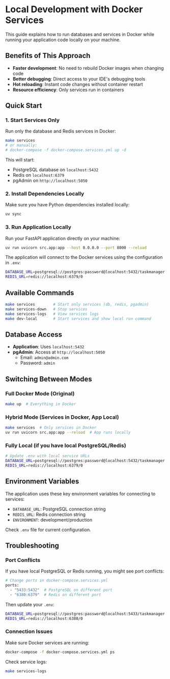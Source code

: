 # Local Development with Docker Services

This guide explains how to run databases and services in Docker while running your application code locally on your machine.

## Benefits of This Approach

- **Faster development**: No need to rebuild Docker images when changing code
- **Better debugging**: Direct access to your IDE's debugging tools
- **Hot reloading**: Instant code changes without container restart
- **Resource efficiency**: Only services run in containers

## Quick Start

### 1. Start Services Only

Run only the database and Redis services in Docker:

```bash
make services
# or manually:
# docker-compose -f docker-compose.services.yml up -d
```

This will start:
- PostgreSQL database on `localhost:5432`
- Redis on `localhost:6379` 
- pgAdmin on `http://localhost:5050`

### 2. Install Dependencies Locally

Make sure you have Python dependencies installed locally:

```bash
uv sync
```

### 3. Run Application Locally

Run your FastAPI application directly on your machine:

```bash
uv run uvicorn src.app:app --host 0.0.0.0 --port 8000 --reload
```

The application will connect to the Docker services using the configuration in `.env`:

```bash
DATABASE_URL=postgresql://postgres:password@localhost:5432/taskmanager
REDIS_URL=redis://localhost:6379/0
```

## Available Commands

```bash
make services        # Start only services (db, redis, pgadmin)
make services-down   # Stop services
make services-logs   # View services logs
make dev-local       # Start services and show local run command
```

## Database Access

- **Application**: Uses `localhost:5432`
- **pgAdmin**: Access at `http://localhost:5050`
  - Email: `admin@admin.com`
  - Password: `admin`

## Switching Between Modes

### Full Docker Mode (Original)
```bash
make up  # Everything in Docker
```

### Hybrid Mode (Services in Docker, App Local)
```bash
make services  # Only services in Docker
uv run uvicorn src.app:app --reload  # App runs locally
```

### Fully Local (if you have local PostgreSQL/Redis)
```bash
# Update .env with local service URLs
DATABASE_URL=postgresql://postgres:password@localhost:5432/taskmanager
REDIS_URL=redis://localhost:6379/0
```

## Environment Variables

The application uses these key environment variables for connecting to services:

- `DATABASE_URL`: PostgreSQL connection string
- `REDIS_URL`: Redis connection string
- `ENVIRONMENT`: development/production

Check `.env` file for current configuration.

## Troubleshooting

### Port Conflicts
If you have local PostgreSQL or Redis running, you might see port conflicts:

```bash
# Change ports in docker-compose.services.yml
ports:
  - "5433:5432"  # PostgreSQL on different port
  - "6380:6379"  # Redis on different port
```

Then update your `.env`:
```bash
DATABASE_URL=postgresql://postgres:password@localhost:5433/taskmanager
REDIS_URL=redis://localhost:6380/0
```

### Connection Issues
Make sure Docker services are running:
```bash
docker-compose -f docker-compose.services.yml ps
```

Check service logs:
```bash
make services-logs
```

